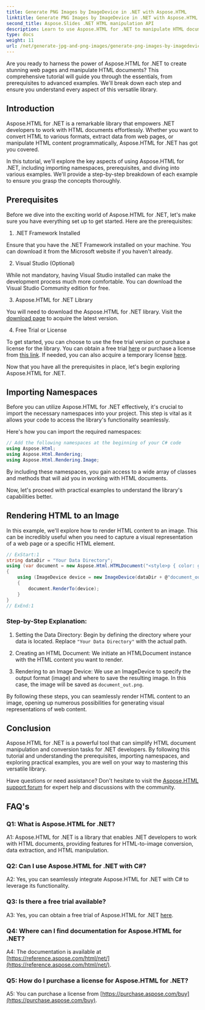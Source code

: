 ```yaml
---
title: Generate PNG Images by ImageDevice in .NET with Aspose.HTML
linktitle: Generate PNG Images by ImageDevice in .NET with Aspose.HTML
second_title: Aspose.Slides .NET HTML manipulation API
description: Learn to use Aspose.HTML for .NET to manipulate HTML documents, convert HTML to images, and more. Step-by-step tutorial with FAQs. 
type: docs
weight: 11
url: /net/generate-jpg-and-png-images/generate-png-images-by-imagedevice/
---
```


Are you ready to harness the power of Aspose.HTML for .NET to create stunning web pages and manipulate HTML documents? This comprehensive tutorial will guide you through the essentials, from prerequisites to advanced examples. We'll break down each step and ensure you understand every aspect of this versatile library.

## Introduction

Aspose.HTML for .NET is a remarkable library that empowers .NET developers to work with HTML documents effortlessly. Whether you want to convert HTML to various formats, extract data from web pages, or manipulate HTML content programmatically, Aspose.HTML for .NET has got you covered.

In this tutorial, we'll explore the key aspects of using Aspose.HTML for .NET, including importing namespaces, prerequisites, and diving into various examples. We'll provide a step-by-step breakdown of each example to ensure you grasp the concepts thoroughly.

## Prerequisites

Before we dive into the exciting world of Aspose.HTML for .NET, let's make sure you have everything set up to get started. Here are the prerequisites:

1. .NET Framework Installed

Ensure that you have the .NET Framework installed on your machine. You can download it from the Microsoft website if you haven't already.

2. Visual Studio (Optional)

While not mandatory, having Visual Studio installed can make the development process much more comfortable. You can download the Visual Studio Community edition for free.

3. Aspose.HTML for .NET Library

You will need to download the Aspose.HTML for .NET library. Visit the [download page](https://releases.aspose.com/html/net/) to acquire the latest version.

4. Free Trial or License

To get started, you can choose to use the free trial version or purchase a license for the library. You can obtain a free trial [here](https://releases.aspose.com/) or purchase a license from [this link](https://purchase.aspose.com/buy). If needed, you can also acquire a temporary license [here](https://purchase.aspose.com/temporary-license/).

Now that you have all the prerequisites in place, let's begin exploring Aspose.HTML for .NET.

## Importing Namespaces

Before you can utilize Aspose.HTML for .NET effectively, it's crucial to import the necessary namespaces into your project. This step is vital as it allows your code to access the library's functionality seamlessly.

Here's how you can import the required namespaces:

```csharp
// Add the following namespaces at the beginning of your C# code
using Aspose.Html;
using Aspose.Html.Rendering;
using Aspose.Html.Rendering.Image;
```

By including these namespaces, you gain access to a wide array of classes and methods that will aid you in working with HTML documents.

Now, let's proceed with practical examples to understand the library's capabilities better.

## Rendering HTML to an Image

In this example, we'll explore how to render HTML content to an image. This can be incredibly useful when you need to capture a visual representation of a web page or a specific HTML element.

```csharp
// ExStart:1
string dataDir = "Your Data Directory";
using (var document = new Aspose.Html.HTMLDocument("<style>p { color: green; }</style><p>my first paragraph</p>", @"c:\work\"))
{
    using (ImageDevice device = new ImageDevice(dataDir + @"document_out.png"))
    {
        document.RenderTo(device);
    }
}
// ExEnd:1
```

### Step-by-Step Explanation:

1. Setting the Data Directory: Begin by defining the directory where your data is located. Replace `"Your Data Directory"` with the actual path.

2. Creating an HTML Document: We initiate an HTMLDocument instance with the HTML content you want to render.

3. Rendering to an Image Device: We use an ImageDevice to specify the output format (image) and where to save the resulting image. In this case, the image will be saved as `document_out.png`.

By following these steps, you can seamlessly render HTML content to an image, opening up numerous possibilities for generating visual representations of web content.

## Conclusion

Aspose.HTML for .NET is a powerful tool that can simplify HTML document manipulation and conversion tasks for .NET developers. By following this tutorial and understanding the prerequisites, importing namespaces, and exploring practical examples, you are well on your way to mastering this versatile library.

Have questions or need assistance? Don't hesitate to visit the [Aspose.HTML support forum](https://forum.aspose.com/) for expert help and discussions with the community.

## FAQ's

### Q1: What is Aspose.HTML for .NET?

A1: Aspose.HTML for .NET is a library that enables .NET developers to work with HTML documents, providing features for HTML-to-image conversion, data extraction, and HTML manipulation.

### Q2: Can I use Aspose.HTML for .NET with C#?

A2: Yes, you can seamlessly integrate Aspose.HTML for .NET with C# to leverage its functionality.

### Q3: Is there a free trial available?

A3: Yes, you can obtain a free trial of Aspose.HTML for .NET [here](https://releases.aspose.com/).

### Q4: Where can I find documentation for Aspose.HTML for .NET?

A4: The documentation is available at [https://reference.aspose.com/html/net/](https://reference.aspose.com/html/net/).

### Q5: How do I purchase a license for Aspose.HTML for .NET?

A5: You can purchase a license from [https://purchase.aspose.com/buy](https://purchase.aspose.com/buy).
